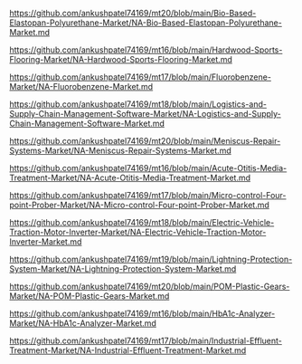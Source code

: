 <p><a href="https://github.com/ankushpatel74169/mt20/blob/main/Bio-Based-Elastopan-Polyurethane-Market/NA-Bio-Based-Elastopan-Polyurethane-Market.md">https://github.com/ankushpatel74169/mt20/blob/main/Bio-Based-Elastopan-Polyurethane-Market/NA-Bio-Based-Elastopan-Polyurethane-Market.md</a></p><p><a href="https://github.com/ankushpatel74169/mt16/blob/main/Hardwood-Sports-Flooring-Market/NA-Hardwood-Sports-Flooring-Market.md">https://github.com/ankushpatel74169/mt16/blob/main/Hardwood-Sports-Flooring-Market/NA-Hardwood-Sports-Flooring-Market.md</a></p><p><a href="https://github.com/ankushpatel74169/mt17/blob/main/Fluorobenzene-Market/NA-Fluorobenzene-Market.md">https://github.com/ankushpatel74169/mt17/blob/main/Fluorobenzene-Market/NA-Fluorobenzene-Market.md</a></p><p><a href="https://github.com/ankushpatel74169/mt18/blob/main/Logistics-and-Supply-Chain-Management-Software-Market/NA-Logistics-and-Supply-Chain-Management-Software-Market.md">https://github.com/ankushpatel74169/mt18/blob/main/Logistics-and-Supply-Chain-Management-Software-Market/NA-Logistics-and-Supply-Chain-Management-Software-Market.md</a></p><p><a href="https://github.com/ankushpatel74169/mt20/blob/main/Meniscus-Repair-Systems-Market/NA-Meniscus-Repair-Systems-Market.md">https://github.com/ankushpatel74169/mt20/blob/main/Meniscus-Repair-Systems-Market/NA-Meniscus-Repair-Systems-Market.md</a></p><p><a href="https://github.com/ankushpatel74169/mt16/blob/main/Acute-Otitis-Media-Treatment-Market/NA-Acute-Otitis-Media-Treatment-Market.md">https://github.com/ankushpatel74169/mt16/blob/main/Acute-Otitis-Media-Treatment-Market/NA-Acute-Otitis-Media-Treatment-Market.md</a></p><p><a href="https://github.com/ankushpatel74169/mt17/blob/main/Micro-control-Four-point-Prober-Market/NA-Micro-control-Four-point-Prober-Market.md">https://github.com/ankushpatel74169/mt17/blob/main/Micro-control-Four-point-Prober-Market/NA-Micro-control-Four-point-Prober-Market.md</a></p><p><a href="https://github.com/ankushpatel74169/mt18/blob/main/Electric-Vehicle-Traction-Motor-Inverter-Market/NA-Electric-Vehicle-Traction-Motor-Inverter-Market.md">https://github.com/ankushpatel74169/mt18/blob/main/Electric-Vehicle-Traction-Motor-Inverter-Market/NA-Electric-Vehicle-Traction-Motor-Inverter-Market.md</a></p><p><a href="https://github.com/ankushpatel74169/mt19/blob/main/Lightning-Protection-System-Market/NA-Lightning-Protection-System-Market.md">https://github.com/ankushpatel74169/mt19/blob/main/Lightning-Protection-System-Market/NA-Lightning-Protection-System-Market.md</a></p><p><a href="https://github.com/ankushpatel74169/mt20/blob/main/POM-Plastic-Gears-Market/NA-POM-Plastic-Gears-Market.md">https://github.com/ankushpatel74169/mt20/blob/main/POM-Plastic-Gears-Market/NA-POM-Plastic-Gears-Market.md</a></p><p><a href="https://github.com/ankushpatel74169/mt16/blob/main/HbA1c-Analyzer-Market/NA-HbA1c-Analyzer-Market.md">https://github.com/ankushpatel74169/mt16/blob/main/HbA1c-Analyzer-Market/NA-HbA1c-Analyzer-Market.md</a></p><p><a href="https://github.com/ankushpatel74169/mt17/blob/main/Industrial-Effluent-Treatment-Market/NA-Industrial-Effluent-Treatment-Market.md">https://github.com/ankushpatel74169/mt17/blob/main/Industrial-Effluent-Treatment-Market/NA-Industrial-Effluent-Treatment-Market.md</a></p>
